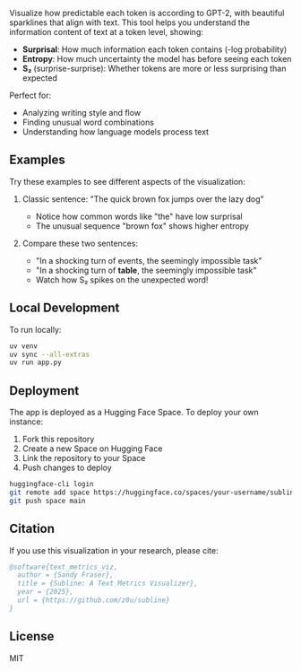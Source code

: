 Visualize how predictable each token is according to GPT-2, with beautiful sparklines that align with text. This tool helps you understand the information content of text at a token level, showing:

- **Surprisal**: How much information each token contains (-log probability)
- **Entropy**: How much uncertainty the model has before seeing each token
- **S₂** (surprise-surprise): Whether tokens are more or less surprising than expected

Perfect for:
- Analyzing writing style and flow
- Finding unusual word combinations
- Understanding how language models process text


## Examples

Try these examples to see different aspects of the visualization:

1. Classic sentence: "The quick brown fox jumps over the lazy dog"
   - Notice how common words like "the" have low surprisal
   - The unusual sequence "brown fox" shows higher entropy

2. Compare these two sentences:
   - "In a shocking turn of events, the seemingly impossible task"
   - "In a shocking turn of **table**, the seemingly impossible task"
   - Watch how S₂ spikes on the unexpected word!


## Local Development

To run locally:

```bash
uv venv
uv sync --all-extras
uv run app.py
```


## Deployment

The app is deployed as a Hugging Face Space. To deploy your own instance:

1. Fork this repository
2. Create a new Space on Hugging Face
3. Link the repository to your Space
4. Push changes to deploy

```bash
huggingface-cli login
git remote add space https://huggingface.co/spaces/your-username/subline
git push space main
```


## Citation

If you use this visualization in your research, please cite:

```bibtex
@software{text_metrics_viz,
  author = {Sandy Fraser},
  title = {Subline: A Text Metrics Visualizer},
  year = {2025},
  url = {https://github.com/z0u/subline}
}
```


## License

MIT

